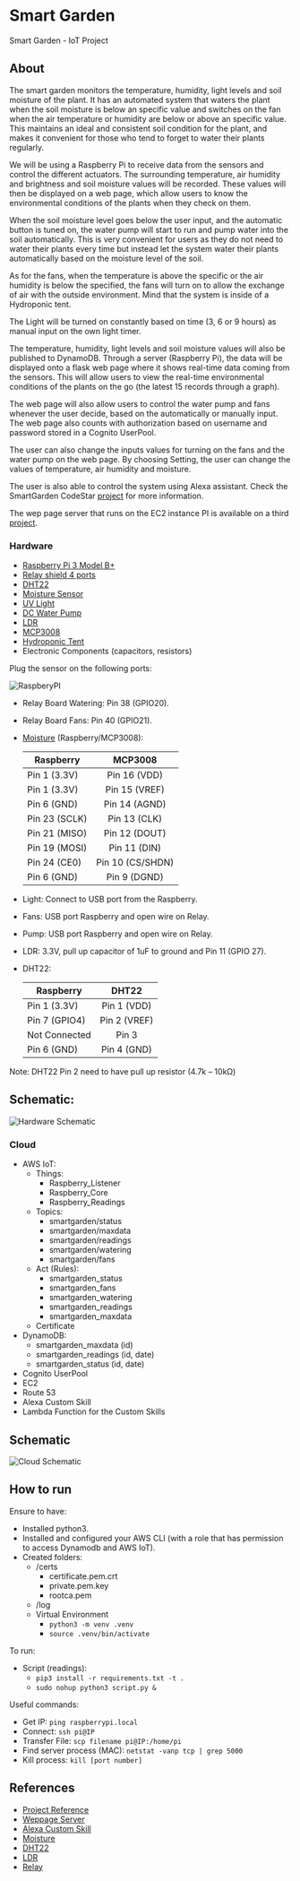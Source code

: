 # Smart Garden
Smart Garden - IoT Project

## About
The smart garden monitors the temperature, humidity, light levels and soil moisture of the plant. It has an automated system that waters the plant when the soil moisture is below an specific value and switches on the fan when the air temperature or humidity are below or above an specific value. This maintains an ideal and consistent soil condition for the plant, and makes it convenient for those who tend to forget to water their plants regularly.

We will be using a Raspberry Pi to receive data from the sensors and control the different actuators. The surrounding temperature, air humidity and brightness and soil moisture values will be recorded. These values will then be displayed on a web page, which allow users to know the environmental conditions of the plants when they check on them.

When the soil moisture level goes below the user input, and the automatic button is tuned on, the water pump will start to run and pump water into the soil automatically. This is very convenient for users as they do not need to water their plants every time but instead let the system water their plants automatically based on the moisture level of the soil.

As for the fans, when the temperature is above the specific or the air humidity is below the specified, the fans will turn on to allow the exchange of air with the outside environment. Mind that the system is inside of a Hydroponic tent.

The Light will be turned on constantly based on time (3, 6 or 9 hours) as manual input on the own light timer.

The temperature, humidity, light levels and soil moisture values will also be published to DynamoDB. Through a server (Raspberry Pi), the data will be displayed onto a flask web page where it shows real-time data coming from the sensors. This will allow users to view the real-time environmental conditions of the plants on the go (the latest 15 records through a graph).

The web page will also allow users to control the water pump and fans whenever the user decide, based on the automatically or manually input. The web page also counts with authorization based on username and password stored in a Cognito UserPool.

The user can also change the inputs values for turning on the fans and the water pump on the web page. By choosing Setting, the user can change the values of temperature, air humidity and moisture.

The user is also able to control the system using Alexa assistant. Check the SmartGarden CodeStar [project](https://github.com/wenzaca/SmartGardenAlexa) for more information.

The wep page server that runs on the EC2 instance PI is available on a third [project](https://github.com/wenzaca/SmartGarden).

### Hardware
- [Raspberry Pi 3 Model B+](https://www.raspberrypi.org/products/raspberry-pi-3-model-b-plus/#c-find-reseller)
- [Relay shield 4 ports](https://www.amazon.co.uk/s?k=relay+shield+4+channel)
- [DHT22](https://www.amazon.co.uk/s?k=dht22)
- [Moisture Sensor](https://www.amazon.co.uk/s?k=moisture+sensor+module)
- [UV Light](https://www.amazon.co.uk/s?k=uv+lights+for+growing+plants+indoors)
- [DC Water Pump](https://www.amazon.co.uk/s?k=dc+water+pump)
- [LDR](https://www.amazon.co.uk/s?k=ldr)
- [MCP3008](https://www.amazon.co.uk/s?k=mcp3008)
- [Hydroponic Tent](https://www.amazon.co.uk/s?k=hydroponic+tent)
- Electronic Components (capacitors, resistors)

Plug the sensor on the following ports:

![RaspberyPI](./img/rasp.png)

- Relay Board Watering: Pin 38 (GPIO20).
- Relay Board Fans: Pin 40 (GPIO21).
- [Moisture](https://tutorials-raspberrypi.de/wp-content/uploads/2015/11/hygrometer_Steckplatine.png) (Raspberry/MCP3008):

    | Raspberry     | MCP3008         | 
    | ------------- |:---------------:| 
    | Pin 1 (3.3V)  | Pin 16 (VDD)    |
    | Pin 1 (3.3V)  | Pin 15 (VREF)   | 
    | Pin 6 (GND)   | Pin 14 (AGND)   |
    | Pin 23 (SCLK) | Pin 13 (CLK)    |
    | Pin 21 (MISO) | Pin 12 (DOUT)   |
    | Pin 19 (MOSI) | Pin 11 (DIN)    |
    | Pin 24 (CE0)  | Pin 10 (CS/SHDN)|
    | Pin 6 (GND)   | Pin 9 (DGND)    |
- Light: Connect to USB port from the Raspberry.
- Fans: USB port Raspberry and open wire on Relay.
- Pump: USB port Raspberry and open wire on Relay.
- LDR: 3.3V, pull up capacitor of 1uF to ground and Pin 11 (GPIO 27).
- DHT22: 

    | Raspberry      | DHT22        | 
    | -------------- |:------------:| 
    | Pin 1 (3.3V)   | Pin 1 (VDD)  |
    | Pin 7 (GPIO4)  | Pin 2 (VREF) | 
    | Not Connected  | Pin 3        |
    | Pin 6  (GND)   | Pin 4 (GND)  |
    
 Note: DHT22 Pin 2 need to have pull up resistor (4.7k – 10kΩ)
 
## Schematic:
 
![Hardware Schematic](./img/hardware.png)
 

### Cloud
- AWS IoT:
    - Things:
        - Raspberry_Listener
        - Raspberry_Core
        - Raspberry_Readings
    - Topics:
        - smartgarden/status
        - smartgarden/maxdata
        - smartgarden/readings
        - smartgarden/watering
        - smartgarden/fans
    - Act (Rules):
        - smartgarden_status
        - smartgarden_fans
        - smartgarden_watering
        - smartgarden_readings
        - smartgarden_maxdata
    - Certificate
- DynamoDB:
    - smartgarden_maxdata (id)
    - smartgarden_readings (id, date)
    - smartgarden_status (id, date)
- Cognito UserPool
- EC2
- Route 53
- Alexa Custom Skill
- Lambda Function for the Custom Skills

## Schematic

![Cloud Schematic](./img/aws.png)

## How to run
Ensure to have:
- Installed python3.
- Installed and configured your AWS CLI (with a role that has permission to access Dynamodb and AWS IoT).
- Created folders:
    - /certs
        - certificate.pem.crt
        - private.pem.key
        - rootca.pem
    - /log
    - Virtual Environment
        - ```python3 -m venv .venv```
        - ```source .venv/bin/activate```

To run:
- Script (readings):
    - ```pip3 install -r requirements.txt -t .```
    - ```sudo nohup python3 script.py &```
    
Useful commands:
- Get IP: ```ping raspberrypi.local```
- Connect: ```ssh pi@IP```
- Transfer File: ```scp filename pi@IP:/home/pi```
- Find server process (MAC): ```netstat -vanp tcp | grep 5000```
- Kill process: ```kill [port number]```

## References
- [Project Reference](https://www.hackster.io/mokxf16/smart-garden-raspberry-pi-arduino-65c7b7)
- [Weppage Server](https://github.com/wenzaca/SmartGarden)
- [Alexa Custom Skill](https://github.com/wenzaca/SmartGardenAlexa)
- [Moisture](https://tutorials-raspberrypi.com/measuring-soil-moisture-with-raspberry-pi)
- [DHT22](https://tutorials-raspberrypi.com/raspberry-pi-measure-humidity-temperature-dht11-dht22)
- [LDR](https://pimylifeup.com/raspberry-pi-light-sensor)
- [Relay](https://tutorials-raspberrypi.com/raspberry-pi-control-relay-switch-via-gpio)
